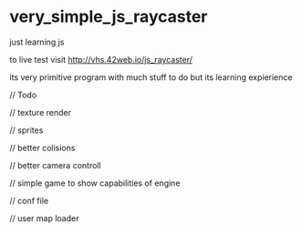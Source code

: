 # very_simple_js_raycaster
just learning js

to live test visit http://vhs.42web.io/js_raycaster/

its very primitive program with much stuff to do but its learning expierience

// Todo 

// texture render

// sprites

// better colisions

// better camera controll

// simple game to show capabilities of engine

// conf file

// user map loader
